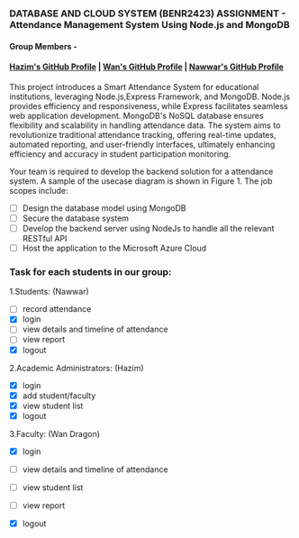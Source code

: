### DATABASE AND CLOUD SYSTEM (BENR2423) ASSIGNMENT - Attendance Management System Using Node.js and MongoDB
#### Group Members - 
#### [Hazim's GitHub Profile](https://github.com/hazimfarhan17) | [Wan's GitHub Profile](https://github.com/wnnjmi) | [Nawwar's GitHub Profile](https://github.com/nawwarnaim00)
 This project introduces a Smart Attendance System for educational institutions, leveraging Node.js,Express Framework, and MongoDB. Node.js provides efficiency and responsiveness, while Express facilitates seamless web application development. MongoDB's NoSQL database ensures flexibility and scalability in handling attendance data. The system aims to revolutionize traditional attendance tracking, offering real-time updates, automated reporting, and user-friendly interfaces, ultimately enhancing efficiency and accuracy in student participation monitoring.

Your team is required to develop the backend solution for a attendance system. A sample of the usecase diagram is shown in Figure 1. The job scopes include:

- [ ]  Design the database model using MongoDB
- [ ]  Secure the database system
- [ ]  Develop the backend server using NodeJs to handle all the relevant RESTful API
- [ ]  Host the application to the Microsoft Azure Cloud

### Task for each students in our group:

1.Students: (Nawwar)
- [ ] record attendance 
- [x] login 
- [ ]  view details and timeline of attendance 
- [ ] view report 
- [x] logout 

2.Academic Administrators: (Hazim)
- [x] login 
- [x]  add student/faculty 
- [x] view student list 
- [x]  logout 

3.Faculty: (Wan Dragon)
- [x] login 
- [ ] view details and timeline of attendance 
- [ ]  view student list 
- [ ]  view report 
- [x] logout




